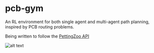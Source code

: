 # pcb-gym
An RL environment for both single agent and multi-agent path planning, inspired by PCB routing problems.

Being written to follow the [PettingZoo API](https://github.com/Farama-Foundation/PettingZoo)

![alt text](https://github.com/AmrinderRai/MARL-Thesis/blob/master/thesis_img.png)
